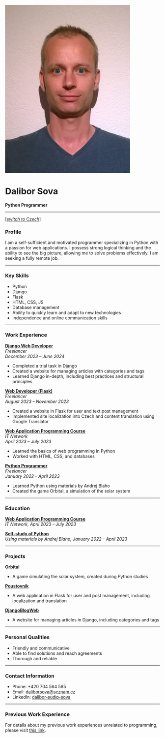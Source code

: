 ![Dalibor Sova](cv_photo.jpg)

# Dalibor Sova
**Python Programmer**

---
[[*switch to Czech*]](../README.md)

### Profile
I am a self-sufficient and motivated programmer specializing in Python with a passion for web applications. I possess strong logical thinking and the ability to see the big picture, allowing me to solve problems effectively. I am seeking a fully remote job.

---

### Key Skills
- Python
- Django
- Flask
- HTML, CSS, JS
- Database management
- Ability to quickly learn and adapt to new technologies
- Independence and online communication skills

---

### Work Experience

[**Django Web Developer**](https://github.com/Sudip2708/DjangoBlogWeb)  
*Freelancer*  
*December 2023 – June 2024*  
- Completed a trial task in Django
- Created a website for managing articles with categories and tags
- Learned Django in-depth, including best practices and structural principles

[**Web Developer (Flask)**](https://github.com/Sudip2708/poustovnik-english)  
*Freelancer*  
*August 2023 – November 2023*  
- Created a website in Flask for user and text post management
- Implemented site localization into Czech and content translation using Google Translator

[**Web Application Programming Course**](data/Osveceni_IT_Network_small.jpg)  
*IT Network*  
*April 2023 – July 2023*  
- Learned the basics of web programming in Python
- Worked with HTML, CSS, and databases

[**Python Programmer**](https://github.com/Sudip2708/Python-Exercises)  
*Freelancer*  
*January 2022 – April 2023*  
- Learned Python using materials by Andrej Blaho
- Created the game Orbital, a simulation of the solar system

---

### Education

[**Web Application Programming Course**](data/Osveceni_IT_Network_small.jpg)  
*IT Network, April 2023 – July 2023*

[**Self-study of Python**](https://github.com/Sudip2708/Python-Exercises)  
*Using materials by Andrej Blaho, January 2022 – April 2023*

---

### Projects

[**Orbital**](https://github.com/Sudip2708/Orbital-0.7)
- A game simulating the solar system, created during Python studies

[**Poustovnik**](https://github.com/Sudip2708/poustovnik-english)
- A web application in Flask for user and post management, including localization and translation

[**DjangoBlogWeb**](https://github.com/Sudip2708/DjangoBlogWeb)
- A website for managing articles in Django, including categories and tags

---

### Personal Qualities
- Friendly and communicative
- Able to find solutions and reach agreements
- Thorough and reliable

---

### Contact Information
- Phone: +420 704 564 595
- Email: daliborsova@seznam.cz
- LinkedIn: [dalibor-sudip-sova](https://www.linkedin.com/in/dalibor-sudip-sova)

---

### Previous Work Experience
For details about my previous work experiences unrelated to programming, please visit [this link](previous_experiences.md).

